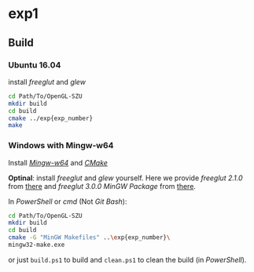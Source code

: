 # exp1

## Build

### Ubuntu 16.04

install *freeglut* and *glew*

``` bash
cd Path/To/OpenGL-SZU
mkdir build
cd build
cmake ../exp{exp_number}
make
```

### Windows with Mingw-w64

Install  [*Mingw-w64*](http://mingw-w64.org/) and [*CMake*](https://cmake.org/)

**Optinal**: install *freeglut* and *glew* yourself. Here we provide *freeglut 2.1.0* from [there](http://glew.sourceforge.net/) and *freeglut 3.0.0 MinGW Package* from [there](https://www.transmissionzero.co.uk/software/freeglut-devel/).

In *PowerShell* or *cmd* (Not *Git Bash*):

``` bash
cd Path/To/OpenGL-SZU
mkdir build
cd build
cmake -G "MinGW Makefiles" ..\exp{exp_number}\
mingw32-make.exe
```

or just `build.ps1` to build and `clean.ps1` to clean the build (in *PowerShell*).
